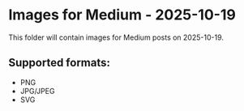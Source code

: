 # Images for Medium - 2025-10-19

This folder will contain images for Medium posts on 2025-10-19.

## Supported formats:
- PNG
- JPG/JPEG
- SVG
